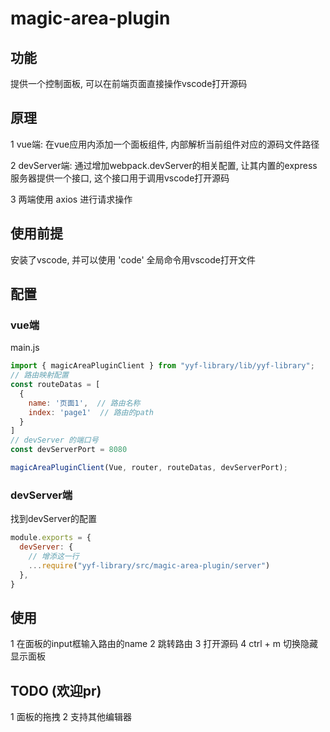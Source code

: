 # magic-area-plugin

##  功能
提供一个控制面板, 可以在前端页面直接操作vscode打开源码

##  原理
1 vue端: 在vue应用内添加一个面板组件, 内部解析当前组件对应的源码文件路径

2 devServer端: 通过增加webpack.devServer的相关配置, 让其内置的express服务器提供一个接口, 这个接口用于调用vscode打开源码

3 两端使用 axios 进行请求操作

##  使用前提
安装了vscode, 并可以使用 'code' 全局命令用vscode打开文件


##  配置

### vue端
main.js

```javascript
import { magicAreaPluginClient } from "yyf-library/lib/yyf-library";
// 路由映射配置
const routeDatas = [
  {
    name: '页面1',  // 路由名称
    index: 'page1'  // 路由的path
  }
]
// devServer 的端口号
const devServerPort = 8080

magicAreaPluginClient(Vue, router, routeDatas, devServerPort);
```

### devServer端

找到devServer的配置
```javascript
module.exports = {
  devServer: {
    // 增添这一行
    ...require("yyf-library/src/magic-area-plugin/server")
  },
}
```

##  使用

1 在面板的input框输入路由的name
2 跳转路由
3 打开源码
4 ctrl + m 切换隐藏显示面板

##  TODO (欢迎pr)

1 面板的拖拽
2 支持其他编辑器

